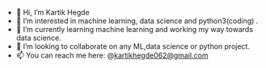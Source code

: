 - 👋 Hi, I’m Kartik Hegde
- 👀 I’m interested in machine learning, data science and python3(coding) .
- 🌱 I’m currently learning machine learning and working my way towards data science.
- 💞️ I’m looking to collaborate on any ML,data science or python project.
- 📫 You can reach me here: @kartikhegde062@gmail.com

<!---
KartikHegde64bit/KartikHegde64bit is a ✨ special ✨ repository because its `README.md` (this file) appears on your GitHub profile.
You can click the Preview link to take a look at your changes.
--->
